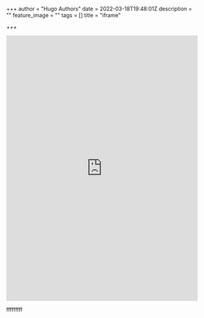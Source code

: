 +++
author = "Hugo Authors"
date = 2022-03-18T19:48:01Z
description = ""
feature_image = ""
tags = []
title = "iframe"

+++
<iframe src="https://www.arcgis.com/apps/instant/basic/index.html?appid=fd1183f15e04472c9051e0278ab9c85d" width="100%" height="700px" frameborder="0" allowfullscreen allow="geolocation"></iframe>

fffffffff